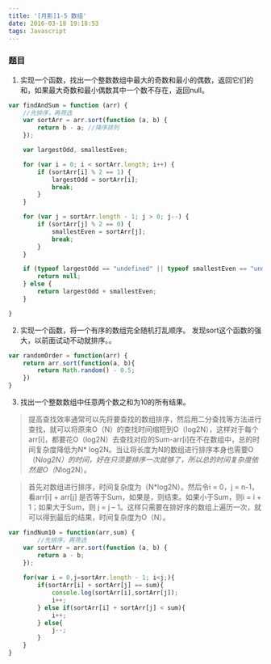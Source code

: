 ```yaml
---
title: '[月影]1-5 数组'
date: 2016-03-18 19:18:53
tags: Javascript
---
```

### 题目 ###

1. 实现一个函数，找出一个整数数组中最大的奇数和最小的偶数，返回它们的和，如果最大奇数和最小偶数其中一个数不存在，返回null。
``` javascript
var findAndSum = function (arr) {
    //先排序，再筛选
    var sortArr = arr.sort(function (a, b) {
        return b - a; //降序排列
    });

    var largestOdd, smallestEven;

    for (var i = 0; i < sortArr.length; i++) {
        if (sortArr[i] % 2 == 1) {
            largestOdd = sortArr[i];
            break;
        }
    }

    for (var j = sortArr.length - 1; j > 0; j--) {
        if (sortArr[j] % 2 == 0) {
            smallestEven = sortArr[j];
            break;
        }
    }

    if (typeof largestOdd == "undefined" || typeof smallestEven == "undefined") {
        return null;
    } else {
        return largestOdd + smallestEven;
    }

}
```
2. 实现一个函数，将一个有序的数组完全随机打乱顺序。
发现sort这个函数的强大，以前面试动不动就排序。。

``` javascript
var randomOrder = function(arr) {
    return arr.sort(function(a, b){
        return Math.random() - 0.5;
    })
}
```
3. 找出一个整数数组中任意两个数之和为10的所有结果。

> 提高查找效率通常可以先将要查找的数组排序，然后用二分查找等方法进行查找，就可以将原来O（N）的查找时间缩短到O（log2N），这样对于每个arr[i]，都要花O（log2N）去查找对应的Sum-arr[i]在不在数组中，总的时间复杂度降低为N* log2N。当让将长度为N的数组进行排序本身也需要O（N*log2N）的时间，好在只须要排序一次就够了，所以总的时间复杂度依然是O（N*log2N）。

> 首先对数组进行排序，时间复杂度为（N*log2N）。然后令i = 0，j = n-1，看arr[i] + arr[j] 是否等于Sum，如果是，则结束。如果小于Sum，则i = i + 1；如果大于Sum，则 j = j – 1。这样只需要在排好序的数组上遍历一次，就可以得到最后的结果，时间复杂度为O（N）。

``` javascript
var findNum10 = function(arr,sum) {
        //先排序，再筛选
    var sortArr = arr.sort(function (a, b) {
        return a - b;
    });
    
    for(var i = 0,j=sortArr.length - 1; i<j;){
        if(sortArr[i] + sortArr[j] == sum){
            console.log(sortArr[i],sortArr[j]);
            i++;
        } else if(sortArr[i] + sortArr[j] < sum){
            i++;
        } else{
            j--;
        }
    }
}
```
